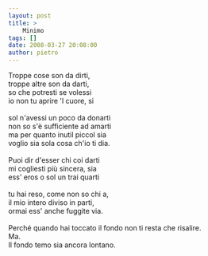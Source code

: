 ```yaml
---
layout: post
title: >
    Minimo
tags: []
date: 2008-03-27 20:08:00
author: pietro
---
```

Troppe cose son da dirti,<br/>troppe altre son da darti,<br/>so che potresti se volessi<br/>io non tu aprire 'l cuore, si<br/><br/>sol n'avessi un poco da donarti<br/>non so s'è sufficiente ad amarti<br/>ma per quanto inutil piccol sia<br/>voglio sia sola cosa ch'io ti dia.<br/><br/>Puoi dir d'esser chi coi darti<br/>mi cogliesti più sincera, sia<br/>ess' eros o sol un trai quarti<br/><br/>tu hai reso, come non so chi a,<br/>il mio intero diviso in parti,<br/>ormai ess' anche fuggite via.<br/><br/><span>Perché quando hai toccato il fondo non ti resta che risalire.<br/>Ma.<br/>Il fondo temo sia ancora lontano.</span>
